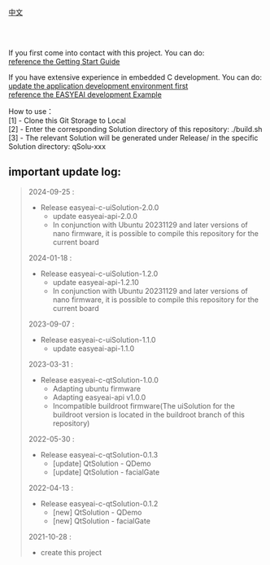 <br/>
<br/>


[中文](README.md)

<br />
<br />

If you first come into contact with this project. You can do:  
[reference the Getting Start Guide](https://www.easy-eai.com/document_details/3/133)

If you have extensive experience in embedded C development. You can do:  
[update the application development environment first](https://www.easy-eai.com/document_details/3/135)  
[reference the EASYEAI development Example](https://www.easy-eai.com/document_details/3/31)


How to use：  
[1] - Clone this Git Storage to Local   
[2] - Enter the corresponding Solution directory of this repository: ./build.sh   
[3] - The relevant Solution will be generated under Release/ in the specific Solution directory: qSolu-xxx

important update log:
---
> 2024-09-25 : 
> * Release easyeai-c-uiSolution-2.0.0
>   * update easyeai-api-2.0.0
>   * In conjunction with Ubuntu 20231129 and later versions of nano firmware, it is possible to compile this repository for the current board
>
> 2024-01-18 : 
> * Release easyeai-c-uiSolution-1.2.0
>   * update easyeai-api-1.2.10
>   * In conjunction with Ubuntu 20231129 and later versions of nano firmware, it is possible to compile this repository for the current board
>
> 2023-09-07 : 
> * Release easyeai-c-uiSolution-1.1.0
>   * update easyeai-api-1.1.0
>
> 2023-03-31 : 
> * Release easyeai-c-qtSolution-1.0.0
>   * Adapting ubuntu firmware
>   * Adapting easyeai-api v1.0.0
>   * Incompatible buildroot firmware(The uiSolution for the buildroot version is located in the buildroot branch of this repository)
>
> 2022-05-30 : 
> * Release easyeai-c-qtSolution-0.1.3
>   * [update] QtSolution - QDemo
>   * [update] QtSolution - facialGate
>
> 2022-04-13 : 
> * Release easyeai-c-qtSolution-0.1.2
>   * [new] QtSolution - QDemo
>   * [new] QtSolution - facialGate
>
> 2021-10-28 : 
> * create this project
